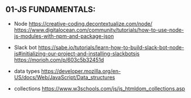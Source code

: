 ## 01-JS FUNDAMENTALS:

- Node
  https://creative-coding.decontextualize.com/node/
  https://www.digitalocean.com/community/tutorials/how-to-use-node-js-modules-with-npm-and-package-json

- Slack bot
  https://sabe.io/tutorials/learn-how-to-build-slack-bot-node-js#initializing-our-project-and-installing-slackbotsjs
  https://morioh.com/p/603c5b32451d

- data types
  https://developer.mozilla.org/en-US/docs/Web/JavaScript/Data_structures

- collections
  https://www.w3schools.com/js/js_htmldom_collections.asp

